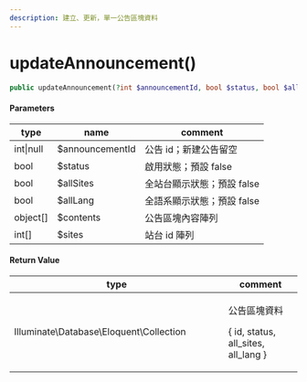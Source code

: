 ```yaml
---
description: 建立、更新，單一公告區塊資料
---
```


# updateAnnouncement()



```php
public updateAnnouncement(?int $announcementId, bool $status, bool $allSites, bool $allLang, array $contents, array $sites): DBCollection
```

#### Parameters

| type      | name            | comment          |
| --------- | --------------- | ---------------- |
| int\|null | $announcementId | 公告 id；新建公告留空     |
| bool      | $status         | 啟用狀態；預設 false    |
| bool      | $allSites       | 全站台顯示狀態；預設 false |
| bool      | $allLang        | 全語系顯示狀態；預設 false |
| object\[] | $contents       | 公告區塊內容陣列         |
| int\[]    | $sites          | 站台 id 陣列         |

#### **Return Value**

<table><thead><tr><th width="359">type</th><th>comment</th></tr></thead><tbody><tr><td>Illuminate\Database\Eloquent\Collection</td><td><p>公告區塊資料</p><p>{ id, status, all_sites, all_lang }</p></td></tr></tbody></table>
